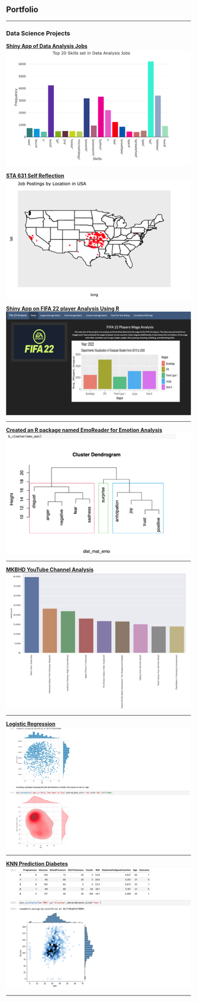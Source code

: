 ## Portfolio

---

### Data Science Projects

**[Shiny App of Data Analysis Jobs](https://roshanshrestha.shinyapps.io/Analysis/?_ga=2.71965843.1877477368.1682612833-638465303.1682612833)
<img src="/assets/img/DataAnalysisJobs.png?raw=true"/>**

**[STA 631 Self Reflection](https://github.com/casirose/casirose.github.io/blob/main/docs/jobs.pdf)
<img src="/assets/img/Reflection.png?raw=true"/>**


**[Shiny App on FIFA 22 player Analysis Using R](https://roshanshrestha.shinyapps.io/R_project/?_ga=2.224630290.903187739.1650071384-1388074096.1650071384/)
<img src="/assets/img/FIFA22.png?raw=true"/>**

---

**[Created an R package named EmoReader for Emotion Analysis](https://github.com/casirose/EmoReader)
<img src="/assets/img/Rpackage.png?raw=true"/>**

---

**[MKBHD YouTube Channel Analysis](https://github.com/casirose/casirose.github.io/blob/main/docs/YouTubeAPI.ipynb)
<img src="/assets/img/YouTube.png?raw=true"/>**

---

**[Logistic Regression](https://github.com/casirose/casirose.github.io/blob/main/docs/Logistic%20Regression%20Project.ipynb)
<img src="/assets/img/Logistic Regression.png?raw=true"/>**

---

**[KNN Prediction Diabetes](https://github.com/casirose/casirose.github.io/blob/main/docs/Diabetes-KNN-Prediction.ipynb)
<img src="/assets/img/Diabetes-KNN-Prediction.png?raw=true"/>**

---
